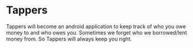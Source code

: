 # Tappers
Tappers will become an android application to keep track of who you owe money to and who owes you. Sometimes we forget who we borrowed/lent money from. So Tappers will always keep you right.
